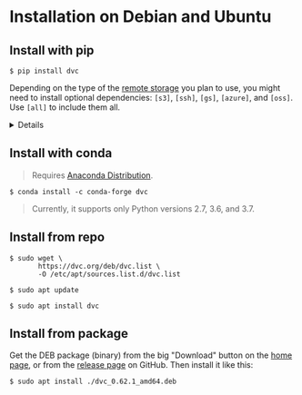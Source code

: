 # Installation on Debian and Ubuntu

## Install with pip

```dvc
$ pip install dvc
```

Depending on the type of the
[remote storage](/doc/user-guide/external-dependencies) you plan to use, you
might need to install optional dependencies: `[s3]`, `[ssh]`, `[gs]`, `[azure]`,
and `[oss]`. Use `[all]` to include them all.

<details>

### Example: How to install DVC with support for Amazon S3 storage

```dvc
$ pip install 'dvc[s3]'
```

In this case it installs `boto3` library as well, besides DVC.

</details>

## Install with conda

> Requires [Anaconda Distribution](https://docs.anaconda.com/anaconda/).

```dvc
$ conda install -c conda-forge dvc
```

> Currently, it supports only Python versions 2.7, 3.6, and 3.7.

## Install from repo

```dvc
$ sudo wget \
       https://dvc.org/deb/dvc.list \
       -O /etc/apt/sources.list.d/dvc.list

$ sudo apt update

$ sudo apt install dvc
```

## Install from package

Get the DEB package (binary) from the big "Download" button on the
[home page](/), or from the
[release page](https://github.com/iterative/dvc/releases/) on GitHub. Then
install it like this:

```dvc
$ sudo apt install ./dvc_0.62.1_amd64.deb
```
